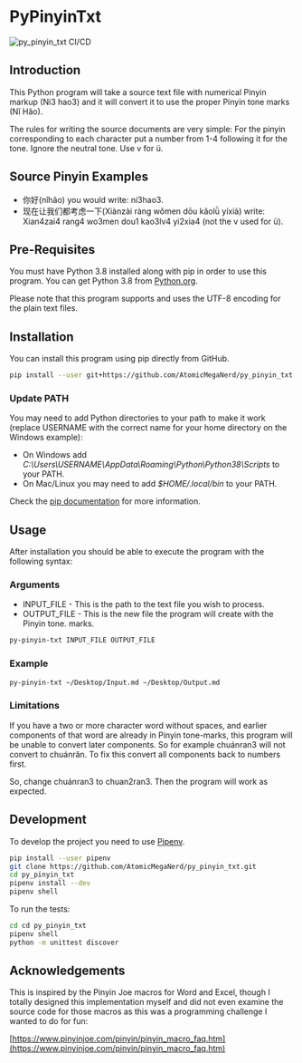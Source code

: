 # PyPinyinTxt

![py_pinyin_txt CI/CD](https://github.com/AtomicMegaNerd/py_pinyin_txt/workflows/py_pinyin_txt%20CI/CD/badge.svg)

## Introduction

This Python program will take a source text file with numerical Pinyin markup (Ni3
hao3) and it will convert it to use the proper Pinyin tone marks (Nǐ Hǎo).

The rules for writing the source documents are very simple: For the pinyin
corresponding to each character put a number from 1-4 following it for the tone.
Ignore the neutral tone. Use v for ü.

## Source Pinyin Examples

* 你好(nǐhǎo) you would write: ni3hao3.
* 现在让我们都考虑一下(Xiànzài ràng wǒmen dōu kǎolǜ yíxià) write: Xian4zai4 rang4 wo3men
dou1 kao3lv4 yi2xia4 (not the v used for ü).

## Pre-Requisites

You must have Python 3.8 installed along with pip in order to use this program. You
can get Python 3.8 from [Python.org](https://python.org).

Please note that this program supports and uses the UTF-8 encoding for the plain text
files.

## Installation

You can install this program using pip directly from GitHub.

```bash
pip install --user git+https://github.com/AtomicMegaNerd/py_pinyin_txt.git#egg=py_pinyin_txt
```

### Update PATH

You may need to add Python directories to your path to make it work (replace USERNAME
with the correct name for your home directory on the Windows example):

* On Windows add *C:\Users\USERNAME\AppData\Roaming\Python\Python38\Scripts* to your PATH.
* On Mac/Linux you may need to add *$HOME/.local/bin* to your PATH.

Check the [pip documentation](https://pip.pypa.io/en/stable/) for more information.

## Usage

After installation you should be able to execute the program with the following syntax:

### Arguments

* INPUT_FILE - This is the path to the text file you wish to process.
* OUTPUT_FILE - This is the new file the program will create with the Pinyin tone.
marks.

```bash
py-pinyin-txt INPUT_FILE OUTPUT_FILE
```

### Example

```bash
py-pinyin-txt ~/Desktop/Input.md ~/Desktop/Output.md
```

### Limitations

If you have a two or more character word without spaces, and earlier components
of that word are already in Pinyin tone-marks, this program will be unable to
convert later components.  So for example chuánran3 will not convert to
chuánrǎn.  To fix this convert all components back to numbers first.

So, change chuánran3 to chuan2ran3.  Then the program will work as expected.

## Development

To develop the project you need to use [Pipenv](https://github.com/pypa/pipenv).

```bash
pip install --user pipenv
git clone https://github.com/AtomicMegaNerd/py_pinyin_txt.git
cd py_pinyin_txt
pipenv install --dev
pipenv shell
```

To run the tests:

```bash
cd cd py_pinyin_txt
pipenv shell
python -m unittest discover
```

## Acknowledgements

This is inspired by the Pinyin Joe macros for Word and Excel, though I totally designed
this implementation myself and did not even examine the source code for those macros
as this was a programming challenge I wanted to do for fun:

[https://www.pinyinjoe.com/pinyin/pinyin_macro_faq.htm](https://www.pinyinjoe.com/pinyin/pinyin_macro_faq.htm)
